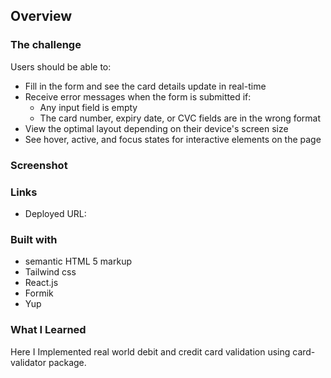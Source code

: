 ## Overview

### The challenge

Users should be able to:

- Fill in the form and see the card details update in real-time
- Receive error messages when the form is submitted if:
  - Any input field is empty
  - The card number, expiry date, or CVC fields are in the wrong format
- View the optimal layout depending on their device's screen size
- See hover, active, and focus states for interactive elements on the page

### Screenshot

### Links

- Deployed URL:

### Built with

- semantic HTML 5 markup
- Tailwind css
- React.js
- Formik
- Yup

### What I Learned

Here I Implemented real world debit and credit card validation using card-validator package.
